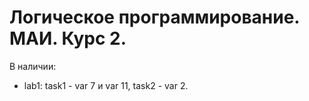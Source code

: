 # Логическое программирование. МАИ. Курс 2.

В наличии:   
- lab1: task1 - var 7 и var 11, task2 - var 2.